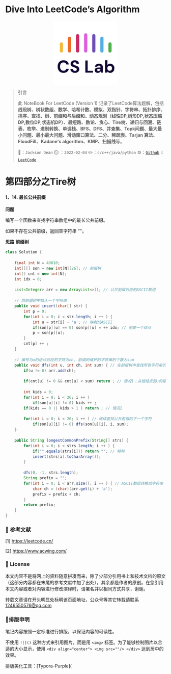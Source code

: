 # Dive Into LeetCode’s Algorithm

<div align="center">
  <img src="https://raw.githubusercontent.com/JackFroster/Images/main/image/Screenshot%202023-11-17%20at%2013.04.48.png" alt="Screenshot 2023-11-17 at 13.04.48" width = "200px" align= "center"/>
</div>


> 引言
>
> 此 NoteBook For LeetCode (Version 1) 记录了LeetCode算法题解，包括**线段树、树状数组、数学、哈希计数、模拟、双指针、字符串、拓扑排序、排序、查找、树、前缀和与后缀和、动态规划（线性DP,树形DP,状态压缩DP,数位DP,状态机DP）、最短路、数论、贪心、Tire树、递归与回溯、链表、枚举、进制转换、单调栈、BFS、DFS、并查集、Topk问题、最大最小问题、最小最大问题、滑动窗口算法、二分、稀疏表、Tarjan 算法、FloodFill、Kadane's algorithm、KMP、扫描线**等。
>
> :man:：`Jackson Dean`	:timer_clock: ：`2022-02-04`  :pencil2:：`c/c++/java/python`  :gear:：[`Github`](https://github.com/JackFroster/JF-Notes)  :information_source:: [`LeetCode`](https://leetcode.cn/)  

# 第四部分之Tire树





#### 1、14. 最长公共前缀

**问题**

编写一个函数来查找字符串数组中的最长公共前缀。

如果不存在公共前缀，返回空字符串 ""。

**思路** **前缀树**

```java
class Solution {

    final int N = 40010;
    int[][] son = new int[N][26]; // 前缀树
    int[] cnt = new int[N];
    int idx = 0;

    List<Integer> arr = new ArrayList<>(); // 公共前缀对应的ASCII数组

    // 向前缀树中插入一个字符串
    public void insert(char[] str) {
        int p = 0;
        for(int i = 0; i < str.length; i ++ ) {
            int u = str[i] - 'a'; // 映射成ASCII
            if(son[p][u] == 0) son[p][u] = ++ idx; // 创建一个结点
            p = son[p][u];
        }
        cnt[p] ++ ;
    }

    // 编号为u的结点对应的字符为ch, 前缀树维护的字符串的个数为sum
    public void dfs(int u, int ch, int sum) { // 在前缀树中查找所有字符串的公共前缀
        if(u != 0) arr.add(ch);
        
        if(cnt[u] != 0 && cnt[u] < sum) return ; // 情况1：从根结点到u的路径是一个字符串
        
        int kids = 0;
        for(int i = 0; i < 26; i ++ )
            if(son[u][i] != 0) kids ++ ;
        if(kids == 0 || kids > 1 ) return ; // 情况2

        for(int i = 0; i < 26; i ++ ) // 继续查找公共前缀的下一个字符
            if(son[u][i] != 0) dfs(son[u][i], i, sum);
    }

    public String longestCommonPrefix(String[] strs) {
        for(int i = 0; i < strs.length; i ++ ) {
            if("".equals(strs[i])) return ""; // 特判
            insert(strs[i].toCharArray());
        }

        dfs(0, -1, strs.length);
        String prefix = "";
        for(int i = 0; i < arr.size(); i ++ ) { // ASCII数组转换成字符串
            char ch = (char)(arr.get(i) + 'a');
            prefix = prefix + ch;
        }
        return prefix;
    }
}
```







### :mag_right: 参考文献 

[1] https://leetcode.cn/

[2] https://www.acwing.com/

### :closed_lock_with_key: License

本文内容不是将网上的资料随意拼凑而来，除了少部分引用书上和技术文档的原文（这部分内容都在末尾的参考文献中加了出处），其余都是作者的原创。在您引用本文内容或者对内容进行修改演绎时，请署名并以相同方式共享，谢谢。

转载文章请在开头明显处标明该页面地址，公众号等其它转载请联系 [1246550576@qq.com](mailto:1246550576@qq.com)

### 📝排版申明

笔记内容按照一定标准进行排版，以保证内容的可读性。

不使用 `![]()` 这种方式来引用图片，而是用 `<img>` 标签。为了能够控制图片以合适的大小显示，使用 `<div align="center"> <img src=""/> </div>` 达到居中的效果。

排版美化工具：[Typora-Purple](
